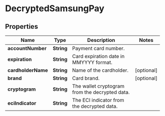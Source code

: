 

# DecryptedSamsungPay

## Properties

Name | Type | Description | Notes
------------ | ------------- | ------------- | -------------
**accountNumber** | **String** | Payment card number. | 
**expiration** | **String** | Card expiration date in MMYYYY format. | 
**cardholderName** | **String** | Name of the cardholder. |  [optional]
**brand** | **String** | Card brand. |  [optional]
**cryptogram** | **String** | The wallet cryptogram from the decrypted data. | 
**eciIndicator** | **String** | The ECI indicator from the decrypted data. | 



